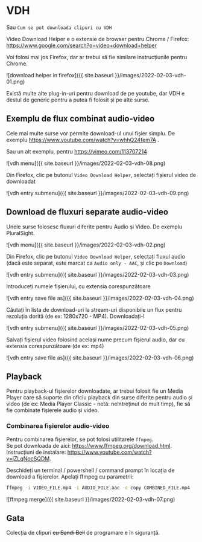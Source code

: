 # VDH

Sau `Cum se pot downloada clipuri cu VDH`

Video Download Helper e o extensie de browser pentru Chrome / Firefox:  
<https://www.google.com/search?q=video+download+helper>

Voi folosi mai jos Firefox, dar ar trebui să fie similare instrucțiunile pentru Chrome.

![download helper in firefox]({{ site.baseurl }}/images/2022-02-03-vdh-01.png)

Există multe alte plug-in-uri pentru download de pe youtube, dar VDH e destul de generic pentru a putea fi folosit și pe alte surse.

## Exemplu de flux combinat audio-video

Cele mai multe surse vor permite download-ul unui fișier simplu.
De exemplu <https://www.youtube.com/watch?v=whhQ24fem7A> .

Sau un alt exemplu, pentru <https://vimeo.com/113707214>

![vdh menu]({{ site.baseurl }}/images/2022-02-03-vdh-08.png)

Din Firefox, clic pe butonul `Video Download Helper`, selectați fișierul video de downloadat

![vdh entry submenu]({{ site.baseurl }}/images/2022-02-03-vdh-09.png)

## Download de fluxuri separate audio-video

Unele surse folosesc fluxuri diferite pentru Audio și Video. De exemplu PluralSight.

![vdh menu]({{ site.baseurl }}/images/2022-02-03-vdh-02.png)

Din Firefox, clic pe butonul `Video Download Helper`, selectați fluxul audio (dacă este separat, este marcat ca `Audio only - AAC`, și clic pe `Download`)

![vdh entry submenu]({{ site.baseurl }}/images/2022-02-03-vdh-03.png)

Introduceți numele fișierului, cu extensia corespunzătoare

![vdh entry save file as]({{ site.baseurl }}/images/2022-02-03-vdh-04.png)

Căutați în lista de download-uri la stream-uri disponibile un flux pentru rezoluția dorită (de ex: 1280x720 - MP4). Downloadați-l

![vdh entry submenu]({{ site.baseurl }}/images/2022-02-03-vdh-05.png)

Salvați fișierul video folosind același nume precum fișierul audio, dar cu extensia corespunzătoare (de ex: mp4)

![vdh entry save file as]({{ site.baseurl }}/images/2022-02-03-vdh-06.png)

## Playback

Pentru playback-ul fișierelor downloadate, ar trebui folosit fie un Media Player care să suporte din oficiu playback din surse diferite pentru audio și video (de ex: Media Player Classic - notă: neîntreținut de mult timp), fie să fie combinate fișierele audio și video.

### Combinarea fișierelor audio-video

Pentru combinarea fișierelor, se pot folosi utilitarele `ffmpeg`.  
Se pot downloada de aici: <https://www.ffmpeg.org/download.html>.  
Instrucțiuni de instalare: <https://www.youtube.com/watch?v=jZLqNocSQDM>.

Deschideți un terminal / powershell / command prompt în locația de download a fișierelor.
Apelați ffmpeg cu parametrii:

```cmd
ffmpeg -i VIDEO_FILE.mp4 -i AUDIO_FILE.aac -c copy COMBINED_FILE.mp4
```

![ffmpeg merge]({{ site.baseurl }}/images/2022-02-03-vdh-07.png)

## Gata

Colecția de clipuri ~~cu Sandi Bell~~ de programare e în siguranță.

